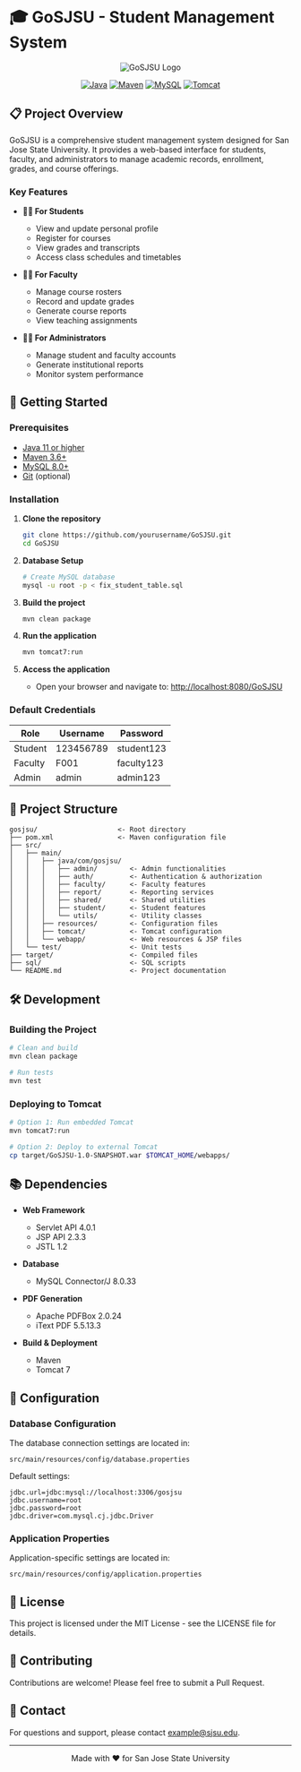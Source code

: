 # 🎓 GoSJSU - Student Management System

<div align="center">
  
![GoSJSU Logo](https://www.sjsu.edu/communications/pics/SJSU-Primary-Stacked_Blue.png)

[![Java](https://img.shields.io/badge/Java-11-orange.svg)](https://www.oracle.com/java/technologies/javase-jdk11-downloads.html)
[![Maven](https://img.shields.io/badge/Maven-3.8.1-blue.svg)](https://maven.apache.org/download.cgi)
[![MySQL](https://img.shields.io/badge/MySQL-8.0-blue.svg)](https://dev.mysql.com/downloads/mysql/)
[![Tomcat](https://img.shields.io/badge/Tomcat-7-red.svg)](https://tomcat.apache.org/download-70.cgi)

</div>

## 📋 Project Overview

GoSJSU is a comprehensive student management system designed for San Jose State University. It provides a web-based interface for students, faculty, and administrators to manage academic records, enrollment, grades, and course offerings.

### Key Features

- **🧑‍🎓 For Students**
  - View and update personal profile
  - Register for courses
  - View grades and transcripts
  - Access class schedules and timetables

- **👨‍🏫 For Faculty**
  - Manage course rosters
  - Record and update grades
  - Generate course reports
  - View teaching assignments

- **👨‍💼 For Administrators**
  - Manage student and faculty accounts
  - Generate institutional reports
  - Monitor system performance

## 🚀 Getting Started

### Prerequisites

- [Java 11 or higher](https://www.oracle.com/java/technologies/javase-jdk11-downloads.html)
- [Maven 3.6+](https://maven.apache.org/download.cgi)
- [MySQL 8.0+](https://dev.mysql.com/downloads/mysql/)
- [Git](https://git-scm.com/downloads) (optional)

### Installation

1. **Clone the repository**
   ```bash
   git clone https://github.com/yourusername/GoSJSU.git
   cd GoSJSU
   ```

2. **Database Setup**
   ```bash
   # Create MySQL database
   mysql -u root -p < fix_student_table.sql
   ```

3. **Build the project**
   ```bash
   mvn clean package
   ```

4. **Run the application**
   ```bash
   mvn tomcat7:run
   ```

5. **Access the application**
   - Open your browser and navigate to: [http://localhost:8080/GoSJSU](http://localhost:8080/GoSJSU)

### Default Credentials

| Role     | Username   | Password    |
|----------|------------|-------------|
| Student  | 123456789  | student123  |
| Faculty  | F001       | faculty123  |
| Admin    | admin      | admin123    |

## 📂 Project Structure

```
gosjsu/                    <- Root directory
├── pom.xml                <- Maven configuration file
├── src/
│   ├── main/
│   │   ├── java/com/gosjsu/
│   │   │   ├── admin/        <- Admin functionalities
│   │   │   ├── auth/         <- Authentication & authorization
│   │   │   ├── faculty/      <- Faculty features
│   │   │   ├── report/       <- Reporting services
│   │   │   ├── shared/       <- Shared utilities
│   │   │   ├── student/      <- Student features
│   │   │   └── utils/        <- Utility classes
│   │   ├── resources/        <- Configuration files
│   │   ├── tomcat/           <- Tomcat configuration
│   │   └── webapp/           <- Web resources & JSP files
│   └── test/                 <- Unit tests
├── target/                   <- Compiled files
├── sql/                      <- SQL scripts
└── README.md                 <- Project documentation
```

## 🛠️ Development

### Building the Project

```bash
# Clean and build
mvn clean package

# Run tests
mvn test
```

### Deploying to Tomcat

```bash
# Option 1: Run embedded Tomcat
mvn tomcat7:run

# Option 2: Deploy to external Tomcat
cp target/GoSJSU-1.0-SNAPSHOT.war $TOMCAT_HOME/webapps/
```

## 📚 Dependencies

- **Web Framework**
  - Servlet API 4.0.1
  - JSP API 2.3.3
  - JSTL 1.2

- **Database**
  - MySQL Connector/J 8.0.33

- **PDF Generation**
  - Apache PDFBox 2.0.24
  - iText PDF 5.5.13.3

- **Build & Deployment**
  - Maven
  - Tomcat 7

## 🔧 Configuration

### Database Configuration

The database connection settings are located in:
```
src/main/resources/config/database.properties
```

Default settings:
```properties
jdbc.url=jdbc:mysql://localhost:3306/gosjsu
jdbc.username=root
jdbc.password=root
jdbc.driver=com.mysql.cj.jdbc.Driver
```

### Application Properties

Application-specific settings are located in:
```
src/main/resources/config/application.properties
```

## 📝 License

This project is licensed under the MIT License - see the LICENSE file for details.

## 🤝 Contributing

Contributions are welcome! Please feel free to submit a Pull Request.

## 📧 Contact

For questions and support, please contact [example@sjsu.edu](mailto:example@sjsu.edu).

---

<div align="center">
  <p>Made with ❤️ for San Jose State University</p>
</div>
